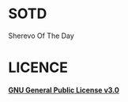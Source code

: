 # SOTD

Sherevo Of The Day

# LICENCE

#### [GNU General Public License v3.0](https://www.gnu.org/licenses/gpl-3.0.txt)

